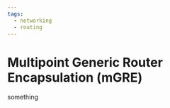 ```yaml
---
tags:
  - networking
  - routing
---
```

# Multipoint Generic Router Encapsulation (mGRE)

something

